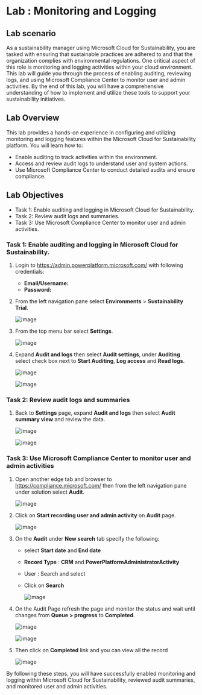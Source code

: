 # Lab : Monitoring and Logging

## Lab scenario
As a sustainability manager using Microsoft Cloud for Sustainability, you are tasked with ensuring that sustainable practices are adhered to and that the organization complies with environmental regulations. One critical aspect of this role is monitoring and logging activities within your cloud environment. This lab will guide you through the process of enabling auditing, reviewing logs, and using Microsoft Compliance Center to monitor user and admin activities. By the end of this lab, you will have a comprehensive understanding of how to implement and utilize these tools to support your sustainability initiatives.

## Lab Overview

This lab provides a hands-on experience in configuring and utilizing monitoring and logging features within the Microsoft Cloud for Sustainability platform. You will learn how to:

   - Enable auditing to track activities within the environment.
   - Access and review audit logs to understand user and system actions.
   - Use Microsoft Compliance Center to conduct detailed audits and ensure compliance.

## Lab Objectives

   - Task 1: Enable auditing and logging in Microsoft Cloud for Sustainability.
   - Task 2: Review audit logs and summaries.
   - Task 3: Use Microsoft Compliance Center to monitor user and admin activities.

### Task 1: Enable auditing and logging in Microsoft Cloud for Sustainability.

1. Login to https://admin.powerplatform.microsoft.com/ with following credentials:

   - **Email/Username:** <inject key="AzureAdUserEmail"></inject>
   - **Password:** <inject key="AzureAdUserPassword"></inject>

1. From the left navigation pane select **Environments** > **Sustainability Trial**.

   ![image](../media/lab01-142.png)
    
1. From the top menu bar select **Settings**.

   ![image](../media/lab01-143.png)

1. Expand **Audit and logs** then select **Audit settings**, under **Auditing** select check box next to **Start Auditing**, **Log access**  and **Read logs**.

   ![image](../media/lab01-144.png)

   ![image](../media/lab01-145.png) 

### Task 2: Review audit logs and summaries

1. Back to **Settings** page, expand **Audit and logs** then select **Audit summary view** and review the data.

    ![image](../media/lab01-152.png)

    ![image](../media/lab01-153.png) 


### Task 3: Use Microsoft Compliance Center to monitor user and admin activities

1. Open another edge tab and browser to https://compliance.microsoft.com/ then from the left navigation pane under solution select **Audit**.

    ![image](../media/lab01-146.png) 

1. Click on **Start recording user and admin activity** on **Audit** page.

     ![image](../media/lab01-151.png) 

1. On the **Audit** under **New search** tab specify the following:

    - select **Start date** and **End date** 
    - **Record Type** : **CRM** and **PowerPlatformAdministratorActivity**
    - User : Search and select  **<inject key="AzureAdUserEmail"></inject>**
    - Click on **Search**

       ![image](../media/lab01-147.png)

1. On the Audit Page refresh the page and monitor the status and wait until changes from **Queue > progress** to  **Completed**.

    ![image](../media/lab01-148.png)

    ![image](../media/lab01-149.png)

1. Then click on **Completed** link and you can view all the record

   ![image](../media/lab01-150.png)

By following these steps, you will have successfully enabled monitoring and logging within Microsoft Cloud for Sustainability, reviewed audit summaries, and monitored user and admin activities.   
